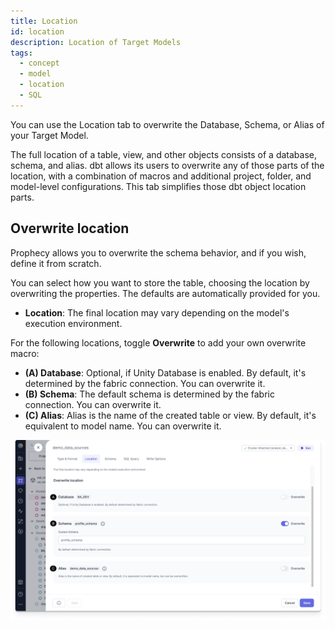 ```yaml
---
title: Location
id: location
description: Location of Target Models
tags:
  - concept
  - model
  - location
  - SQL
---
```


You can use the Location tab to overwrite the Database, Schema, or Alias of your Target Model.

The full location of a table, view, and other objects consists of a database, schema, and alias. dbt allows its users to overwrite any of those parts of the location, with a combination of macros and additional project, folder, and model-level configurations. This tab simplifies those dbt object location parts.

## Overwrite location

Prophecy allows you to overwrite the schema behavior, and if you wish, define it from scratch.

You can select how you want to store the table, choosing the location by overwriting the properties. The defaults are automatically provided for you.

- **Location**: The final location may vary depending on the model's execution environment.

For the following locations, toggle **Overwrite** to add your own overwrite macro:

- **(A) Database**: Optional, if Unity Database is enabled. By default, it's determined by the fabric connection. You can overwrite it.
- **(B) Schema**: The default schema is determined by the fabric connection. You can overwrite it.
- **(C) Alias**: Alias is the name of the created table or view. By default, it's equivalent to model name. You can overwrite it.

![Location](img/location.png)
